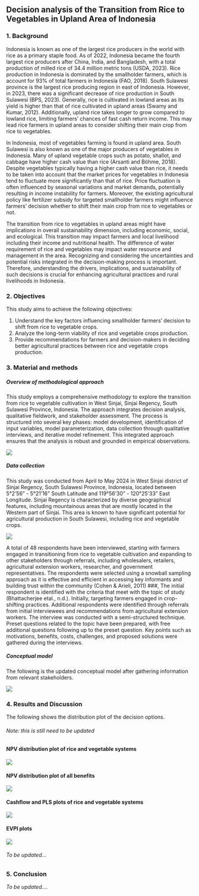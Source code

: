 ## Decision analysis of the Transition from Rice to Vegetables in Upland Area of Indonesia

### 1.	Background
Indonesia is known as one of the largest rice producers in the world with rice as a primary staple food. As of 2022, Indonesia became the fourth largest rice producers after China, India, and Bangladesh, with a total production of milled rice of 34.4 million metric tons (USDA, 2023). Rice production in Indonesia is dominated by the smallholder farmers, which is account for 93% of total farmers in Indonesia (FAO, 2018). South Sulawesi province is the largest rice producing region in east of Indonesia. However, in 2023, there was a significant decrease of rice production in South Sulawesi (BPS, 2023). Generally, rice is cultivated in lowland areas as its yield is higher than that of rice cultivated in upland areas (Swamy and Kumar, 2012). Additionally, upland rice takes longer to grow compared to lowland rice, limiting farmers’ chances of fast cash return income. This may lead rice farmers in upland areas to consider shifting their main crop from rice to vegetables. 

In Indonesia, most of vegetables farming is found in upland area. South Sulawesi is also known as one of the major producers of vegetables in Indonesia. Many of upland vegetable crops such as potato, shallot, and cabbage have higher cash value than rice (Arsanti and Böhme, 2018). Despite vegetables typically having a higher cash value than rice, it needs to be taken into account that the market prices for vegetables in Indonesia tend to fluctuate more significantly than that of rice. Price fluctuation is often influenced by seasonal variations and market demands, potentially resulting in income instability for farmers. Moreover, the existing agricultural policy like fertilizer subsidy for targeted smallholder farmers might influence farmers’ decision whether to shift their main crop from rice to vegetables or not. 

The transition from rice to vegetables in upland areas might have implications in overall sustainability dimension, including economic, social, and ecological. This transition may impact farmers and local livelihood including their income and nutritional health. The difference of water requirement of rice and vegetables may impact water resource and management in the area. Recognizing and considering the uncertainties and potential risks integrated in the decision-making process is important. Therefore, understanding the drivers, implications, and sustainability of such decisions is crucial for enhancing agricultural practices and rural livelihoods in Indonesia.

### 2.	Objectives
This study aims to achieve the following objectives:
1.	Understand the key factors influencing smallholder farmers’ decision to shift from rice to vegetable crops.
2.	Analyze the long-term viability of rice and vegetable crops production.
3.	Provide recommendations for farmers and decision-makers in deciding better agricultural practices between rice and vegetable crops production.

### 3. Material and methods
##### Overview of methodological approach
This study employs a comprehensive methodology to explore the transition from rice to vegetable cultivation in West Sinjai, Sinjai Regency, South Sulawesi Province, Indonesia. The approach integrates decision analysis, qualitative fieldwork, and stakeholder assessment. The process is structured into several key phases: model development, identification of input variables, model parameterization, data collection through qualitative interviews, and iterative model refinement. This integrated approach ensures that the analysis is robust and grounded in empirical observations.

![](Images/Methods.drawio.png)

##### Data collection
This study was conducted from April to May 2024 in West Sinjai district of Sinjai Regency, South Sulawesi Province, Indonesia, located between 5°2’56” - 5°21’16” South Latitude and 119°56’30” - 120°25’33” East Longitude. Sinjai Regency is characterized by diverse geographical features, including mountainous areas that are mostly located in the Western part of Sinjai. This area is known to have significant potential for agricultural production in South Sulawesi, including rice and vegetable crops.

![](Images/sinjai_map.PNG)

A total of 48 respondents have been interviewed, starting with farmers engaged in transitioning from rice to vegetable cultivation and expanding to other stakeholders through referrals, including wholesalers, retailers, agricultural extension workers, researcher, and government representatives. The respondents were selected using a snowball sampling approach as it is effective and efficient in accessing key informants and building trust within the community (Cohen & Arieli, 2011) ###, The initial respondent is identified with the criteria that meet with the topic of study (Bhattacherjee etal., n.d.). Initially, targeting farmers engaged in crop-shifting practices. Additional respondents were identified through referrals from initial interviewees and recommendations from agricultural extension workers. The interview was conducted with a semi-structured technique. Preset questions related to the topic have been prepared, with free additional questions following up to the preset question. Key points such as motivations, benefits, costs, challenges, and proposed solutions were gathered during the interviews.

##### Conceptual model
The following is the updated conceptual model after gathering information from relevant stakeholders.

![](Images/240715_conceptual_model.drawio.png)

### 4. Results and Discussion
The following shows the distribution plot of the decision options.

###### _Note: this is still need to be updated_

#### NPV distribution plot of rice and vegetable systems
![](Images/plots/NPV_rice_vegetables.png)

#### NPV distribution plot of all benefits
![](Images/plots/NPV_distribution_plot.png)

#### Cashflow and PLS plots of rice and vegetable systems
![](Images/plots/cashflow_pls_plots.png)

#### EVPI plots
![](Images/plots/EVPI_plot.png)

###### _To be updated..._


### 5. Conclusion

_To be updated...._
